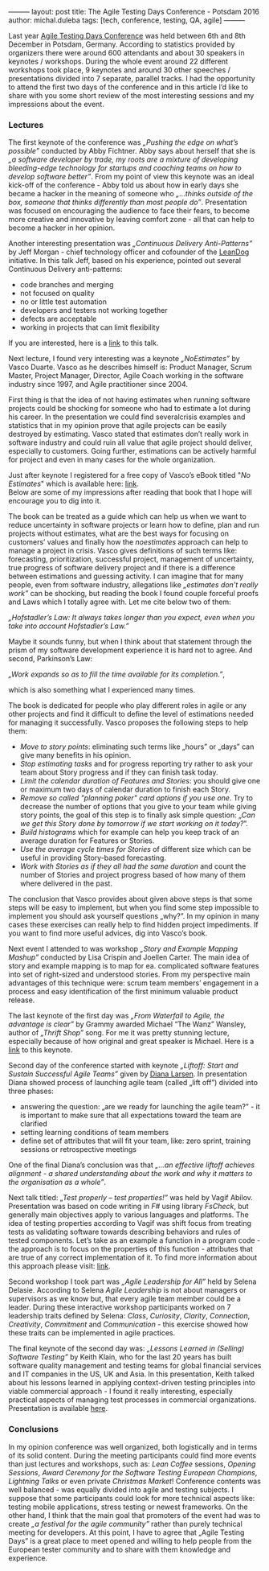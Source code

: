 ———
layout: post
title: The Agile Testing Days Conference - Potsdam 2016
author: michal.duleba
tags: [tech, conference, testing, QA, agile]
———

Last year [Agile Testing Days Conference](https://agiletestingdays.com/) was held between 6th and 8th December in Potsdam, Germany. 
According to statistics provided by organizers there were around 600 attendants and about 30 speakers in keynotes / workshops. 
During the whole event around 22 different workshops took place, 9 keynotes
and around 30 other speeches / presentations divided into 7 separate, parallel tracks. 
I had the opportunity to attend the first two days of the conference and in
this article I’d like to share with you some short review of the most
interesting sessions and my impressions about the event.

### Lectures

The first keynote of the conference was *„Pushing the edge on what’s possible”* conducted by Abby Fichtner. 
Abby says about herself that she is *„a software developer by trade, my roots
are a mixture of developing bleeding-edge technology for startups and coaching
teams on how to develop software better”*. 
From my point of view this keynote was an ideal kick-off of the conference -
Abby told us about how in early days she became a hacker in the meaning of
someone who *„…thinks outside of the box, someone that thinks differently than most people do”*. 
Presentation was focused on encouraging the audience to face their fears, to become
more creative and innovative by leaving comfort zone - all that can help to become a hacker in her opinion. 

Another interesting presentation was *„Continuous Delivery Anti-Patterns”* by
Jeff Morgan - chief technology officer and cofounder of the
[LeanDog](https://www.leandog.com/) initiative.
In this talk Jeff, based on his experience, pointed out several Continuous
Delivery anti-patterns: 

- code branches and merging
- not focused on quality
- no or little test automation
- developers and testers not working together
- defects are acceptable
- working in projects that can limit flexibility

If you are interested, here is a [link](https://www.youtube.com/watch?v=ru1-CYouPjg) to this talk. 

Next lecture, I found very interesting was a keynote *„NoEstimates”* by
Vasco Duarte. Vasco as he describes himself is: Product Manager, Scrum Master,
Project Manager, Director, Agile Coach working in the software industry since
1997, and Agile practitioner since 2004.

First thing is that the idea of not having estimates when running software
projects could be shocking for someone who had to estimate a lot during his
career. In the presentation we could find severalcrisis examples and statistics that
in my opinion prove that agile projects can be easily destroyed by estimating. 
Vasco stated that estimates don’t really work in software industry and could
ruin all value that agile project should deliver, especially to customers.
Going further, estimations can be actively harmful for project and even in
many cases for the whole organization. 

Just after keynote I registered for a free copy of Vasco’s eBook titled "*No
Estimates*" which is available here: [link](http://noestimatesbook.com).  
Below are some of my impressions after reading that book that I hope will encourage you to dig into it.

The book can be treated as a guide which can help us when we want to reduce
uncertainty in software projects or learn how to define, plan and run projects without estimates, what are the best ways for focusing on customers’ values and
finally how the *noestimates* approach can help to manage a project in crisis. 
Vasco gives definitions of such terms like: forecasting, prioritization,
successful project, management of uncertainty, true progress of software
delivery project and if there is a difference between estimations and guessing
activity. 
I can imagine that for many people, even from software industry, allegations like
*„estimates don’t really work”* can be shocking, but reading the book I found
couple forceful proofs and Laws which I totally agree with. 
Let me cite below two of them:

*„Hofstadler’s Law: It always takes longer than you expect, even when you take
into account Hofstadler’s Law.”*

Maybe it sounds funny, but when I think about that statement through the prism of
my software development experience it is hard not to agree. 
And second, Parkinson’s Law: 

*„Work expands so as to fill the time available for its completion.”*,

which is also something what I experienced many times.

The book is dedicated for people who
play different roles in agile or any other projects and find it difficult
to define the level of estimations needed for managing it successfully. 
Vasco proposes the following steps to help them: 

- *Move to story points*: eliminating such terms like „hours” or „days” can give many benefits in his opinion.
- *Stop estimating tasks* and for progress reporting try rather to ask your team about Story progress and if they can finish task today.
- *Limit the calendar duration of Features and Stories*: you should give one or maximum two days of calendar duration to finish each Story. 
- *Remove so called "planning poker" card options if you use one*. Try to decrease the number of options that you give to your team while giving story points, the goal of this step is to finally ask simple question: „*Can we get this Story done by tomorrow if we start working on it today?*”.
- *Build histograms* which for example can help you keep track of an average duration for Features or Stories.
- *Use the average cycle times for Stories* of different size which can be useful in providing Story-based forecasting.
- *Work with Stories as if they all had the same duration* and count the number of Stories and project progress based of how many of them where delivered in the past.

The conclusion that Vasco provides about given above steps is that some steps
will be easy to implement, but when you find some step impossible to implement
you should ask yourself questions „why?”. 
In my opinion in many cases these exercises can really help to find hidden
project impediments. If you want to find more useful advices, dig into Vasco’s
book.

Next event I attended to was workshop *„Story and Example Mapping Mashup”* conducted by Lisa Crispin and Joellen Carter. 
The main idea of story and example mapping is to map for ea. complicated
software features into set of right-sized and understood stories. 
From my perspective main advantages of this technique were: scrum team
members’ engagement in a process and easy identification of the first minimum
valuable product release. 

The last keynote of the first day was *„From Waterfall to Agile, the advantage is clear”* by Grammy awarded Michael “The Wanz” Wansley, author of *„Thrift
Shop”* song. For me it was pretty stunning lecture, especially because of how
original and great speaker is Michael. Here is a
[link](https://www.youtube.com/watch?v=5egKHp17LcY) to this keynote. 

Second day of the conference started with keynote *„Liftoff: Start and Sustain
Successful Agile Teams”* given by [Diana
Larsen](https://futureworksconsulting.com/about/diana-larsen). In presentation
Diana showed process of launching agile team (called „lift off”) divided into
three phases: 

- answering the question: „are we ready for launching the agile team?” - it is important to make sure that all expectations toward the team are clarified
- setting learning conditions of team members
- define set of attributes that will fit your team, like: zero sprint, training sessions or retrospective meetings 

One of the final Diana’s conclusion was that *„...an effective liftoff
achieves alignment - a shared understanding about the work and why it matters to the organisation as a whole”*. 

Next talk titled: *„Test properly – test properties!”* was held by Vagif
Abilov. Presentation was based on code writing in *F#* using library
*FsCheck*, but generally main objectives apply to various languages and
platforms. 
The idea of testing properties according to Vagif was shift focus from
treating tests as validating software towards describing behaviors and rules
of tested components. 
Let’s take as an example a function in a program code - the approach is to
focus on the properties of this function - attributes that are true of any
correct implementation of it. 
To find more information about this approach please visit: [link](https://fsharpforfunandprofit.com/posts/property-based-testing/). 

Second workshop I took part was *„Agile Leadership for All”* held by Selena
Delasie. 
According to Selena *Agile Leadership* is not about managers or supervisors as
we know but, that every agile team member could be a leader. 
During these interactive workshop participants worked on 7 leadership traits
defined by Selena: *Class*, *Curiosity*, *Clarity*, *Connection*,
*Creativity*, *Commitment* and *Communication* - this exercise showed how
these traits can be implemented in agile practices. 

The final keynote of the second day was: *„Lessons Learned in (Selling)
Software Testing”* by Keith Klain, who for the last 20 years has built
software quality management and testing teams for global financial services
and IT companies in the US, UK and Asia. 
In this presentation, Keith talked about his lessons learned in applying
context-driven testing principles into viable commercial approach - I found it
really interesting, especially practical aspects of managing test processes in
commercial organizations. 
Presentation is available [here](https://youtu.be/da7bbn4USxE). 

### Conclusions

In my opinion conference was well organized, both logistically and in terms of
its solid content. 
During the meeting participants could find more events than just lectures and
workshops, such as: *Lean Coffee* sessions, *Opening Sessions*, *Award
Ceremony for the Software Testing European Champions*, *Lightning Talks* or
even private *Christmas Market*! Conference contents was well balanced - was
equally divided into agile and testing subjects. 
I suppose that some participants could look for more technical aspects like:
testing mobile applications, stress testing or newest frameworks. 
On the other hand, I think that the main goal that promoters of the event had
was to create *„a festival for the agile community”* rather than purely
technical meeting for developers. 
At this point, I have to agree that „Agile Testing Days” is a great place to
meet opened and willing to help people from the European tester community and
to share with them knowledge and experience.